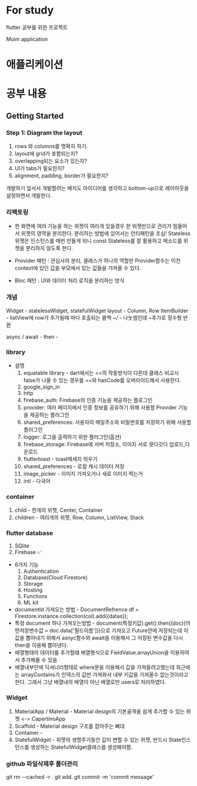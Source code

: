 # For study

flutter 공부를 위한 프로젝트

Moim application

# 애플리케이션 



# 공부 내용

## Getting Started

### Step 1: Diagram the layout
1. rows 와 columns를 명확히 하기.
2. layout에 grid가 포함되는지?
3. overlapping되는 요소가 있는지?
4. UI가 tabs가 필요한지?
5. alignment, padding, border가 필요한지?

개발하기 앞서서 개발할려는 배치도 아이디어를 생각하고 bottom-up으로 레이아웃을 설정하면서 개발한다.

### 리팩토링
- 한 화면에 여러 기능을 하는 위젯이 여러개 있을경우 한 위젯만으로 관리가 힘들어서 위젯의 영역을 분리한다.
분리하는 방법에 있어서는 안티패턴을 조심!
Stateless위젯은 인스턴스를 매번 만들게 되니 const Stateless를 잘 활용하고 메소드를 위젯을 분리하지 않도록 한다.  

- Provider 패턴 : 관심사의 분리, 클래스가 하나의 역할만
Provider함수는 이전 context에 있던 값을 부모에서 있는 값들을 가져올 수 있다.
- Bloc 패턴 : UI와 데이터 처리 로직을 분리하는 방식

### 개념
Widget - statelessWidget, statefulWidget
layout - Column, Row
ItemBuilder - listView에 row가 추가될때 마다 호출되는 콜백
~/ - 나눗셈인데 ~추가로 정수형 반환

async / await -
then -


### library
- 설명
    1. equatable library - dart에서는 ==의 작동방식이 다른데 클래스 비교시 false가 나올 수 있는 경우를 ==와 hasCode를 오버라이드해서 사용한다. 
    2. google_sign_in
    3. http
    4. firebase_auth: Firebase의 인증 기능을 제공하는 플로그인
    5. provider: 여러 페이지에서 인증 정보를 공유하기 위해 사용할 Provider 기능을 제공하는 플러그인
    6. shared_preferences: 사용자의 메일주소와 비밀번호를 저장하기 위해 사용할 플러그인
    7. logger: 로그을 출력하기 위한 플러그인(옵션)
    8. firebase_storage: Firebase에 서버 저장소, 이미지 서로 왓다갓다 업로드,다운로드
    9. fluttertoast - toast메세지 띄우기
    10. shared_preferences - 로컬 캐시 데이터 저장
    11. image_picker - 이미지 가져오거나 새로 이미지 찍는거
    12. intl - 다국어

### container
1. child - 한개의 위젯, Center, Container
2. children - 여러개의 위젯, Row, Column, ListView, Stack

### flutter database
1. SQlite
2. Firebase ✅
- 6가지 기능
    1. Authentication
    2. Database(Cloud Firestore)
    3. Storage
    4. Hosting
    5. Functions
    6. ML kit 
- documentId 가져오는 방법 - DocumentRefrence df = Firestore.instance.collection(col).add({datas});
- 특정 document 하나 가져오는방법 - document(특정키값).get().then((doc){어떤저장변수값 = doc.data['필드이름']})으로 가져오고
Future<dynamic>안에 저장되는데 이 값을 뽑아내기 위해서 asnyc함수와 await을 이용해서 그 저장된 변수값을 다시 then을 이용해 뽑아낸다.
- 배열형태의 데이터를 추가할떄 배열형식으로 FieldValue.arrayUnion을 이용하여서 추가해줄 수 있음
- 배열내부안에 딕셔너리형태로 where문을 이용해서 값을 가져올려고했는데 최근에는 arrayContains가 인덱스의 값만 가져와서 내부 키값을 가져올수
없는것이라고한다. 그래서 그냥 배열내의 배열이 아닌 배열로만 users로 처리하였다.

### Widget

1. MaterialApp / Material - Material design의 기본골격을 쉽게 추가할 수 있는 위젯 <-> CapertinoApp
2. Scaffold - Material design 구조를 잡아주는 뼈대
2. Container - 
3. StatefulWidget - 위젯의 생명주기동안 값이 변할 수 있는 위젯, 반드시 State인스턴스를 생성하는 StatefulWidget클래스를 생성해야함.

### github 파일삭제후 폴더관리
git rm --cached -r .
git add.
git commit -m 'commit message'
